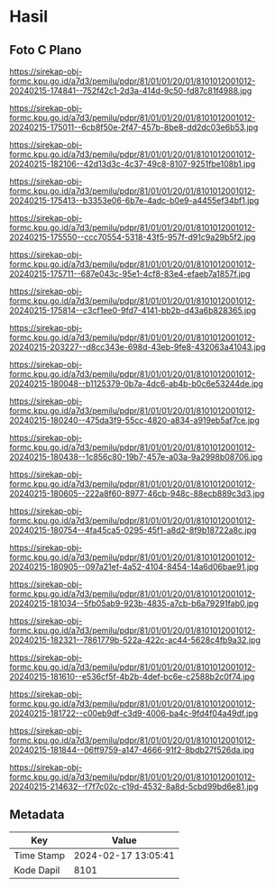 # Hasil

## Foto C Plano

https://sirekap-obj-formc.kpu.go.id/a7d3/pemilu/pdpr/81/01/01/20/01/8101012001012-20240215-174841--752f42c1-2d3a-414d-9c50-fd87c81f4988.jpg

https://sirekap-obj-formc.kpu.go.id/a7d3/pemilu/pdpr/81/01/01/20/01/8101012001012-20240215-175011--6cb8f50e-2f47-457b-8be8-dd2dc03e6b53.jpg

https://sirekap-obj-formc.kpu.go.id/a7d3/pemilu/pdpr/81/01/01/20/01/8101012001012-20240215-182106--42d13d3c-4c37-49c8-8107-9251fbe108b1.jpg

https://sirekap-obj-formc.kpu.go.id/a7d3/pemilu/pdpr/81/01/01/20/01/8101012001012-20240215-175413--b3353e06-6b7e-4adc-b0e9-a4455ef34bf1.jpg

https://sirekap-obj-formc.kpu.go.id/a7d3/pemilu/pdpr/81/01/01/20/01/8101012001012-20240215-175550--ccc70554-5318-43f5-957f-d91c9a29b5f2.jpg

https://sirekap-obj-formc.kpu.go.id/a7d3/pemilu/pdpr/81/01/01/20/01/8101012001012-20240215-175711--687e043c-95e1-4cf8-83e4-efaeb7a1857f.jpg

https://sirekap-obj-formc.kpu.go.id/a7d3/pemilu/pdpr/81/01/01/20/01/8101012001012-20240215-175814--c3cf1ee0-9fd7-4141-bb2b-d43a6b828365.jpg

https://sirekap-obj-formc.kpu.go.id/a7d3/pemilu/pdpr/81/01/01/20/01/8101012001012-20240215-203227--d8cc343e-698d-43eb-9fe8-432063a41043.jpg

https://sirekap-obj-formc.kpu.go.id/a7d3/pemilu/pdpr/81/01/01/20/01/8101012001012-20240215-180048--b1125379-0b7a-4dc6-ab4b-b0c6e53244de.jpg

https://sirekap-obj-formc.kpu.go.id/a7d3/pemilu/pdpr/81/01/01/20/01/8101012001012-20240215-180240--475da3f9-55cc-4820-a834-a919eb5af7ce.jpg

https://sirekap-obj-formc.kpu.go.id/a7d3/pemilu/pdpr/81/01/01/20/01/8101012001012-20240215-180438--1c856c80-19b7-457e-a03a-9a2998b08706.jpg

https://sirekap-obj-formc.kpu.go.id/a7d3/pemilu/pdpr/81/01/01/20/01/8101012001012-20240215-180605--222a8f60-8977-46cb-948c-88ecb889c3d3.jpg

https://sirekap-obj-formc.kpu.go.id/a7d3/pemilu/pdpr/81/01/01/20/01/8101012001012-20240215-180754--4fa45ca5-0295-45f1-a8d2-8f9b18722a8c.jpg

https://sirekap-obj-formc.kpu.go.id/a7d3/pemilu/pdpr/81/01/01/20/01/8101012001012-20240215-180905--097a21ef-4a52-4104-8454-14a6d06bae91.jpg

https://sirekap-obj-formc.kpu.go.id/a7d3/pemilu/pdpr/81/01/01/20/01/8101012001012-20240215-181034--5fb05ab9-923b-4835-a7cb-b6a79291fab0.jpg

https://sirekap-obj-formc.kpu.go.id/a7d3/pemilu/pdpr/81/01/01/20/01/8101012001012-20240215-182321--7861779b-522a-422c-ac44-5628c4fb9a32.jpg

https://sirekap-obj-formc.kpu.go.id/a7d3/pemilu/pdpr/81/01/01/20/01/8101012001012-20240215-181610--e536cf5f-4b2b-4def-bc6e-c2588b2c0f74.jpg

https://sirekap-obj-formc.kpu.go.id/a7d3/pemilu/pdpr/81/01/01/20/01/8101012001012-20240215-181722--c00eb9df-c3d9-4006-ba4c-9fd4f04a49df.jpg

https://sirekap-obj-formc.kpu.go.id/a7d3/pemilu/pdpr/81/01/01/20/01/8101012001012-20240215-181844--06ff9759-a147-4666-91f2-8bdb27f526da.jpg

https://sirekap-obj-formc.kpu.go.id/a7d3/pemilu/pdpr/81/01/01/20/01/8101012001012-20240215-214632--f7f7c02c-c19d-4532-8a8d-5cbd99bd6e81.jpg


## Metadata

| Key        | Value               |
| ---------- | ------------------- |
| Time Stamp | 2024-02-17 13:05:41 |
| Kode Dapil | 8101                |



